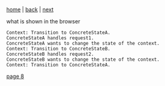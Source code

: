 [home](./page01.md) | [back](./page06.md) | [next](./page08.md)

what is shown in the browser

```
Context: Transition to ConcreteStateA.
ConcreteStateA handles request1.
ConcreteStateA wants to change the state of the context.
Context: Transition to ConcreteStateB.
ConcreteStateB handles request2.
ConcreteStateB wants to change the state of the context.
Context: Transition to ConcreteStateA.
```


[page 8](./page08.md)
